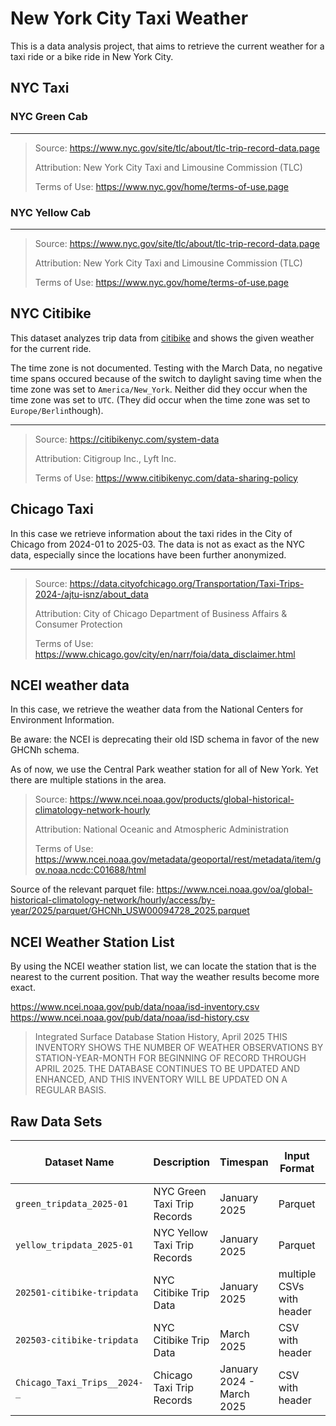 # New York City Taxi Weather

This is a data analysis project, that aims to retrieve the current weather
for a taxi ride or a bike ride in New York City.

## NYC Taxi

### NYC Green Cab

---

> Source: <https://www.nyc.gov/site/tlc/about/tlc-trip-record-data.page>
>
> Attribution: New York City Taxi and Limousine Commission (TLC)
>
> Terms of Use: <https://www.nyc.gov/home/terms-of-use.page>

### NYC Yellow Cab

---

> Source: <https://www.nyc.gov/site/tlc/about/tlc-trip-record-data.page>
>
> Attribution: New York City Taxi and Limousine Commission (TLC)
>
> Terms of Use: <https://www.nyc.gov/home/terms-of-use.page>

## NYC Citibike

This dataset analyzes trip data from
[citibike](https://citibikenyc.com/system-data) and shows the given
weather for the current ride.

The time zone is not documented. Testing with the March Data, no negative
time spans occured because of the switch to daylight saving time when the
time zone was set to `America/New_York`.
Neither did they occur when the time zone was set to `UTC`. (They did occur
when the time zone was set to `Europe/Berlin`though).

---

> Source: <https://citibikenyc.com/system-data>
>
> Attribution: Citigroup Inc., Lyft Inc.
>
> Terms of Use: <https://www.citibikenyc.com/data-sharing-policy>

## Chicago Taxi

In this case we retrieve information about the taxi rides in the City of
Chicago from 2024-01 to 2025-03. The data is not as exact as the NYC data,
especially since the locations have been further anonymized.

---

> Source: <https://data.cityofchicago.org/Transportation/Taxi-Trips-2024-/ajtu-isnz/about_data>
>
> Attribution: City of Chicago Department of Business Affairs & Consumer Protection
>
> Terms of Use: <https://www.chicago.gov/city/en/narr/foia/data_disclaimer.html>

## NCEI weather data

In this case, we retrieve the weather data from the National Centers for
Environment Information.

Be aware: the NCEI is deprecating their old ISD schema in favor of the new GHCNh
schema.

As of now, we use the Central Park weather station for all of New York. Yet there
are multiple stations in the area.

> Source: <https://www.ncei.noaa.gov/products/global-historical-climatology-network-hourly>
>
> Attribution: National Oceanic and Atmospheric Administration
>
> Terms of Use: <https://www.ncei.noaa.gov/metadata/geoportal/rest/metadata/item/gov.noaa.ncdc:C01688/html>

Source of the relevant parquet file:
<https://www.ncei.noaa.gov/oa/global-historical-climatology-network/hourly/access/by-year/2025/parquet/GHCNh_USW00094728_2025.parquet>

## NCEI Weather Station List

By using the NCEI weather station list, we can locate the station that is the
nearest to the current position. That way the weather results become more exact.

<https://www.ncei.noaa.gov/pub/data/noaa/isd-inventory.csv>
<https://www.ncei.noaa.gov/pub/data/noaa/isd-history.csv>

> Integrated Surface Database Station History, April 2025
> THIS INVENTORY SHOWS THE NUMBER OF WEATHER OBSERVATIONS BY STATION-YEAR-MONTH
> FOR BEGINNING OF RECORD THROUGH APRIL 2025. THE DATABASE CONTINUES TO BE
> UPDATED AND ENHANCED, AND THIS INVENTORY WILL BE UPDATED ON A REGULAR BASIS.

## Raw Data Sets

<!-- markdownlint-disable MD013 -->

| Dataset Name                 | Description                  | Timespan                  | Input Format              | Number of records |
| ---------------------------- | ---------------------------- | ------------------------- | ------------------------- | ----------------- |
| `green_tripdata_2025-01`     | NYC Green Taxi Trip Records  | January 2025              | Parquet                   | 48326             |
| `yellow_tripdata_2025-01`    | NYC Yellow Taxi Trip Records | January 2025              | Parquet                   | 3475226           |
| `202501-citibike-tripdata`   | NYC Citibike Trip Data       | January 2025              | multiple CSVs with header | 2124475           |
| `202503-citibike-tripdata`   | NYC Citibike Trip Data       | March 2025                | CSV with header           | 3168271           |
| `Chicago_Taxi_Trips__2024-_` | Chicago Taxi Trip Records    | January 2024 - March 2025 | CSV with header           | 7917845           |
